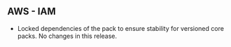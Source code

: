 ## AWS - IAM

- Locked dependencies of the pack to ensure stability for versioned core packs. No changes in this release.

